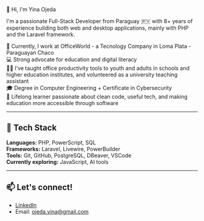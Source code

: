 👋 Hi, I'm Yina Ojeda

I'm a passionate Full-Stack Developer from Paraguay 🇵🇾 with 8+ years of experience building both web and desktop applications, mainly with PHP and the Laravel framework.

🔭 Currently, I work at OfficeWorld - a Tecnology Company in Loma Plata - Paraguayan Chaco  
💻 Strong advocate for education and digital literacy  
🧑‍🏫 I’ve taught office productivity tools to youth and adults in schools and higher education institutes, and volunteered as a university teaching assistant    
🎓 Degree in Computer Engineering + Certificate in Cybersecurity  
🧠 Lifelong learner passionate about clean code, useful tech, and making education more accessible through software  


---

## 🚀 Tech Stack

**Languages:** PHP, PowerScript, SQL  
**Frameworks:** Laravel, Livewire, PowerBuilder  
**Tools:** Git, GitHub, PostgreSQL, DBeaver, VSCode  
**Currently exploring:** JavaScript, AI tools  

---

## 📫 Let's connect!

- [LinkedIn](https://www.linkedin.com/in/yinaojeda)  
- Email: ojeda.yina@gmail.com



